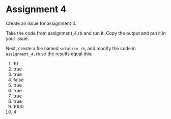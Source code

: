 # Assignment 4

Create an issue for assignment 4.

Take the code from assignment_4.rb and run it. Copy the output and put it in your issue.

Next, create a file named `solution.rb`, and modify the code in `assignment_4.rb` so the results equal this:
1. 10
2. true
3. true
4. false
5. true
6. true
7. true
8. true
9. 1000
10. 4
